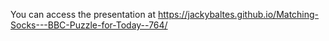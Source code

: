 You can access the presentation at https://jackybaltes.github.io/Matching-Socks---BBC-Puzzle-for-Today--764/